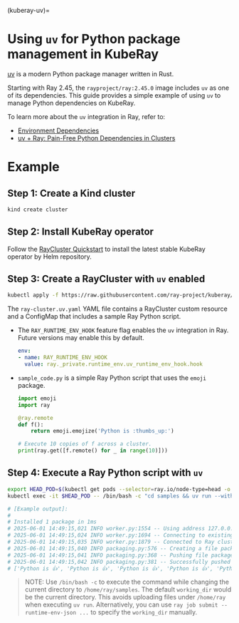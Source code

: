 (kuberay-uv)=

# Using `uv` for Python package management in KubeRay

[uv](https://github.com/astral-sh/uv) is a modern Python package manager written in Rust.

Starting with Ray 2.45, the `rayproject/ray:2.45.0` image includes `uv` as one of its dependencies.
This guide provides a simple example of using `uv` to manage Python dependencies on KubeRay.

To learn more about the `uv` integration in Ray, refer to:

* [Environment Dependencies](https://docs.ray.io/en/latest/ray-core/handling-dependencies.html#using-uv-for-package-management)
* [uv + Ray: Pain-Free Python Dependencies in Clusters](https://www.anyscale.com/blog/uv-ray-pain-free-python-dependencies-in-clusters)

# Example

## Step 1: Create a Kind cluster

```sh
kind create cluster
```

## Step 2: Install KubeRay operator

Follow the [RayCluster Quickstart](kuberay-operator-deploy) to install the latest stable KubeRay operator by Helm repository.

## Step 3: Create a RayCluster with `uv` enabled

```sh
kubectl apply -f https://raw.githubusercontent.com/ray-project/kuberay/master/ray-operator/config/samples/ray-cluster.uv.yaml
```

The `ray-cluster.uv.yaml` YAML file contains a RayCluster custom resource and a ConfigMap that includes a sample Ray Python script.
* The `RAY_RUNTIME_ENV_HOOK` feature flag enables the `uv` integration in Ray. Future versions may enable this by default.
    ```yaml
    env:
    - name: RAY_RUNTIME_ENV_HOOK
      value: ray._private.runtime_env.uv_runtime_env_hook.hook
    ```
* `sample_code.py` is a simple Ray Python script that uses the `emoji` package.
    ```python
    import emoji
    import ray
    
    @ray.remote
    def f():
        return emoji.emojize('Python is :thumbs_up:')
    
    # Execute 10 copies of f across a cluster.
    print(ray.get([f.remote() for _ in range(10)]))
    ```

## Step 4: Execute a Ray Python script with `uv`

```sh
export HEAD_POD=$(kubectl get pods --selector=ray.io/node-type=head -o custom-columns=POD:metadata.name --no-headers)
kubectl exec -it $HEAD_POD -- /bin/bash -c "cd samples && uv run --with emoji /home/ray/samples/sample_code.py"

# [Example output]:
#
# Installed 1 package in 1ms
# 2025-06-01 14:49:15,021 INFO worker.py:1554 -- Using address 127.0.0.1:6379 set in the environment variable RAY_ADDRESS
# 2025-06-01 14:49:15,024 INFO worker.py:1694 -- Connecting to existing Ray cluster at address: 10.244.0.6:6379...
# 2025-06-01 14:49:15,035 INFO worker.py:1879 -- Connected to Ray cluster. View the dashboard at 10.244.0.6:8265
# 2025-06-01 14:49:15,040 INFO packaging.py:576 -- Creating a file package for local module '/home/ray/samples'.
# 2025-06-01 14:49:15,041 INFO packaging.py:368 -- Pushing file package 'gcs://_ray_pkg_d4da2ce33cf6d176.zip' (0.00MiB) to Ray cluster...
# 2025-06-01 14:49:15,042 INFO packaging.py:381 -- Successfully pushed file package 'gcs://_ray_pkg_d4da2ce33cf6d176.zip'.
# ['Python is 👍', 'Python is 👍', 'Python is 👍', 'Python is 👍', 'Python is 👍', 'Python is 👍', 'Python is 👍', 'Python is 👍', 'Python is 👍', 'Python is 👍']
```

> NOTE: Use `/bin/bash -c` to execute the command while changing the current directory to `/home/ray/samples`. The default `working_dir` would be the current directory.
This avoids uploading files under `/home/ray` when executing `uv run`.
Alternatively, you can use `ray job submit --runtime-env-json ...` to specify the `working_dir` manually.
